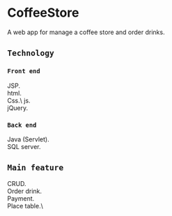 # CoffeeStore
A web app for manage a coffee store and order drinks.

## `Technology`
### `Front end`
JSP.\
html.\
Css.\ 
js.\
jQuery.
### `Back end`
Java (Servlet).\
SQL server.

## `Main feature`
CRUD.\
Order drink.\
Payment.\
Place table.\


